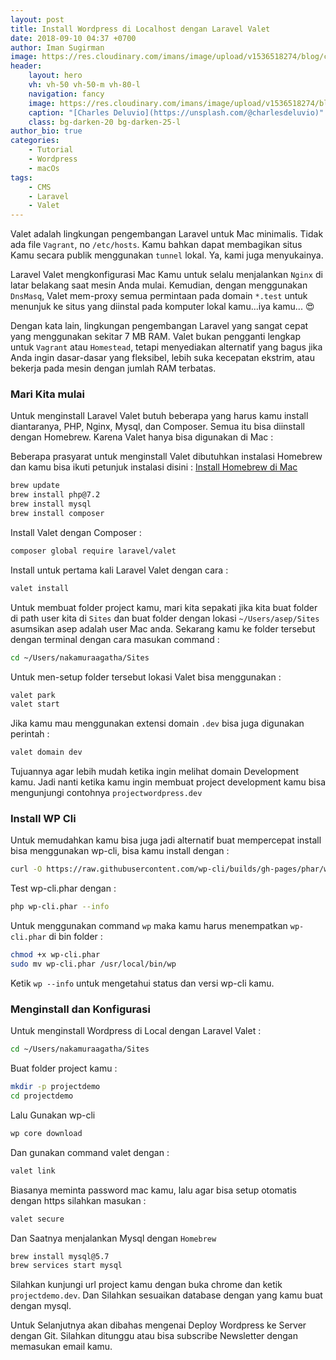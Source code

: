 ```yaml
---
layout: post
title: Install Wordpress di Localhost dengan Laravel Valet
date: 2018-09-10 04:37 +0700
author: Iman Sugirman
image: https://res.cloudinary.com/imans/image/upload/v1536518274/blog/charles-deluvio-456501-unsplash.jpg
header:
    layout: hero
    vh: vh-50 vh-50-m vh-80-l
    navigation: fancy
    image: https://res.cloudinary.com/imans/image/upload/v1536518274/blog/charles-deluvio-456501-unsplash.jpg
    caption: "[Charles Deluvio](https://unsplash.com/@charlesdeluvio)"
    class: bg-darken-20 bg-darken-25-l
author_bio: true
categories:
    - Tutorial
    - Wordpress
    - macOs
tags:
    - CMS
    - Laravel
    - Valet
---
```

Valet adalah lingkungan pengembangan Laravel untuk Mac minimalis. Tidak ada file `Vagrant`, no `/etc/hosts`. Kamu bahkan dapat membagikan situs Kamu secara publik menggunakan `tunnel` lokal. Ya, kami juga menyukainya.

Laravel Valet mengkonfigurasi Mac Kamu untuk selalu menjalankan `Nginx` di latar belakang saat mesin Anda mulai. Kemudian, dengan menggunakan `DnsMasq`, Valet mem-proxy semua permintaan pada domain `*.test` untuk menunjuk ke situs yang diinstal pada komputer lokal kamu...iya kamu... :heart_eyes:

Dengan kata lain, lingkungan pengembangan Laravel yang sangat cepat yang menggunakan sekitar 7 MB RAM. Valet bukan pengganti lengkap untuk `Vagrant` atau `Homestead`, tetapi menyediakan alternatif yang bagus jika Anda ingin dasar-dasar yang fleksibel, lebih suka kecepatan ekstrim, atau bekerja pada mesin dengan jumlah RAM terbatas.

### Mari Kita mulai
Untuk menginstall Laravel Valet butuh beberapa yang harus kamu install diantaranya, PHP, Nginx, Mysql, dan Composer. Semua itu bisa diinstall dengan Homebrew. Karena Valet hanya bisa digunakan di Mac :

Beberapa prasyarat untuk menginstall Valet dibutuhkan instalasi Homebrew dan kamu bisa ikuti petunjuk instalasi disini : [Install Homebrew di Mac](/tutorial-install-homebrew-di-mac-osx)

```bash
brew update
brew install php@7.2
brew install mysql
brew install composer
```
Install Valet dengan Composer :
```bash
composer global require laravel/valet
```
Install untuk pertama kali Laravel Valet dengan cara :
```bash
valet install
```
Untuk membuat folder project kamu, mari kita sepakati jika kita buat folder di path user kita di `Sites` dan buat folder dengan lokasi `~/Users/asep/Sites` asumsikan asep adalah user Mac anda. Sekarang kamu ke folder tersebut dengan terminal dengan cara masukan command :
```bash
cd ~/Users/nakamuraagatha/Sites
```
Untuk men-setup folder tersebut lokasi Valet bisa menggunakan :
```bash
valet park
valet start
```
Jika kamu mau menggunakan extensi domain `.dev` bisa juga digunakan perintah :
```bash
valet domain dev  
```
Tujuannya agar lebih mudah ketika ingin melihat domain Development kamu. Jadi nanti ketika kamu ingin membuat project development kamu bisa mengunjungi contohnya  `projectwordpress.dev`

### Install WP Cli
Untuk memudahkan kamu bisa juga jadi alternatif buat mempercepat install bisa menggunakan wp-cli, bisa kamu install dengan :
```bash
curl -O https://raw.githubusercontent.com/wp-cli/builds/gh-pages/phar/wp-cli.phar
```
Test wp-cli.phar dengan :
```bash
php wp-cli.phar --info
```
Untuk menggunakan command `wp` maka kamu harus menempatkan `wp-cli.phar` di bin folder :
```bash
chmod +x wp-cli.phar
sudo mv wp-cli.phar /usr/local/bin/wp
```
Ketik `wp --info` untuk mengetahui status dan versi wp-cli kamu.

### Menginstall dan Konfigurasi
Untuk menginstall Wordpress di Local dengan Laravel Valet :
```bash
cd ~/Users/nakamuraagatha/Sites
```
Buat folder project kamu :
```bash
mkdir -p projectdemo
cd projectdemo
```
Lalu Gunakan wp-cli
```bash
wp core download
```
Dan gunakan command valet dengan :
```bash
valet link
```
Biasanya meminta password mac kamu, lalu agar bisa setup otomatis dengan https silahkan masukan :
```bash
valet secure
```
Dan Saatnya menjalankan Mysql dengan `Homebrew`
```bash
brew install mysql@5.7
brew services start mysql
```
Silahkan kunjungi url project kamu dengan buka chrome dan ketik `projectdemo.dev`. Dan Silahkan sesuaikan database dengan yang kamu buat dengan mysql.

Untuk Selanjutnya akan dibahas mengenai Deploy Wordpress ke Server dengan Git. Silahkan ditunggu atau bisa subscribe Newsletter dengan memasukan email kamu.
